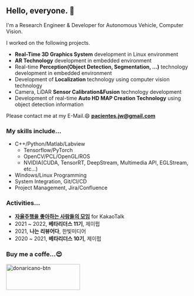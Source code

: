 ## Hello, everyone. 👋

I'm a Research Engineer & Developer for Autonomous Vehicle, Computer Vision.

I worked on the following projects.

- **Real-Time 3D Graphics System** development in Linux environment
- **AR Technology** development in embedded environment
- Real-time **Perception(Object Detection, Segmentation, ...)** technology development in embedded environment
- Development of **Localization** technology using computer vision technology
- Camera, LiDAR **Sensor Calibration&Fusion** technology development
- Development of real-time **Auto HD MAP Creation Technology** using object detection information

Please contact me at my E-Mail.😄 **pacientes.jw@gmail.com**

### My skills include...

- C++/Python/Matlab/Labview
  - Tensorflow/PyTorch
  - OpenCV/PCL/OpenGL/ROS
  - NVIDIA(CUDA, TensorRT, DeepStream, Multimedia API, EGLStream, etc...)
- Windows/Linux Programming
- System Integration, Git/CI/CD
- Project Management, Jira/Confluence

### Activities...

- [**자율주행을 좋아하는 사람들의 모임**](https://open.kakao.com/o/geMJ6H2) for KakaoTalk
- 2021 ~ 2022, **베타리더스 11기**, 제이펍
- 2021, **나는 리뷰어다**, 한빛미디어
- 2020 ~ 2021, **베타리더스 10기**, 제이펍

### Buy me a coffe...😍

<a href="https://donaricano.com/mypage/1540147667_Vv_mq4" target="_blank"><img src="https://d1u4yishnma8v5.cloudfront.net/donarincano_gift.png" alt="donaricano-btn" style="height: 70px !important;width: 200px !important;" /></a>

<!--
**pacientes/pacientes** is a ✨ _special_ ✨ repository because its `README.md` (this file) appears on your GitHub profile.

Here are some ideas to get you started:

- 🔭 I’m currently working on ...
- 🌱 I’m currently learning ...
- 👯 I’m looking to collaborate on ...
- 🤔 I’m looking for help with ...
- 💬 Ask me about ...
- 📫 How to reach me: ...
- 😄 Pronouns: ...
- ⚡ Fun fact: ...
-->
